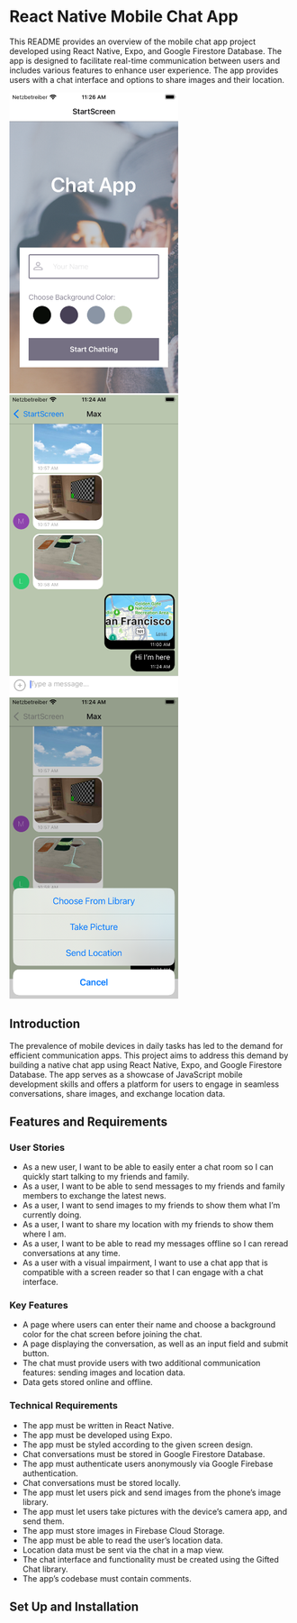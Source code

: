 # React Native Mobile Chat App

This README provides an overview of the mobile chat app project developed using React Native, Expo, and Google Firestore Database. The app is designed to facilitate real-time communication between users and includes various features to enhance user experience. The app provides users with a chat interface and options to share images and their
location. 

<img width="300" alt="Simulator Screenshot - iPhone SE (3rd generation) - 2023-09-13 at 11 26 21" src="img/Simulator Screenshot - iPhone SE (3rd generation) - 2023-09-13 at 11.26.21.png">

<img width="300" alt="Simulator Screenshot - iPhone SE (3rd generation) - 2023-09-13 at 11 24 35" src="img/Simulator Screenshot - iPhone SE (3rd generation) - 2023-09-13 at 11.24.35.png">

<img width="300" alt="Simulator Screenshot - iPhone SE (3rd generation) - 2023-09-13 at 11 24 59" src="img/Simulator Screenshot - iPhone SE (3rd generation) - 2023-09-13 at 11.24.59.png">

## Introduction

The prevalence of mobile devices in daily tasks has led to the demand for efficient communication apps. 
This project aims to address this demand by building a native chat app using React Native, Expo, and Google Firestore Database. 
The app serves as a showcase of JavaScript mobile development skills and offers a platform for users to engage in seamless conversations, share images, and exchange location data.  

## Features and Requirements  

### User Stories  
+ As a new user, I want to be able to easily enter a chat room so I can quickly start talking to my
friends and family.  
+ As a user, I want to be able to send messages to my friends and family members to exchange
the latest news.  
+ As a user, I want to send images to my friends to show them what I’m currently doing.  
+ As a user, I want to share my location with my friends to show them where I am.  
+ As a user, I want to be able to read my messages offline so I can reread conversations at any
time.  
+ As a user with a visual impairment, I want to use a chat app that is compatible with a screen
reader so that I can engage with a chat interface.  
  
### Key Features  
  
+ A page where users can enter their name and choose a background color for the chat screen
before joining the chat.  
+ A page displaying the conversation, as well as an input field and submit button.  
+ The chat must provide users with two additional communication features: sending images
and location data.  
+ Data gets stored online and offline.  
  
### Technical Requirements  
  
+ The app must be written in React Native.  
+ The app must be developed using Expo.  
+ The app must be styled according to the given screen design.  
+ Chat conversations must be stored in Google Firestore Database.  
+ The app must authenticate users anonymously via Google Firebase authentication.  
+ Chat conversations must be stored locally.  
+ The app must let users pick and send images from the phone’s image library.  
+ The app must let users take pictures with the device’s camera app, and send them.  
+ The app must store images in Firebase Cloud Storage.  
+ The app must be able to read the user’s location data.  
+ Location data must be sent via the chat in a map view.  
+ The chat interface and functionality must be created using the Gifted Chat library.  
+ The app’s codebase must contain comments.
  
## Set Up and Installation


